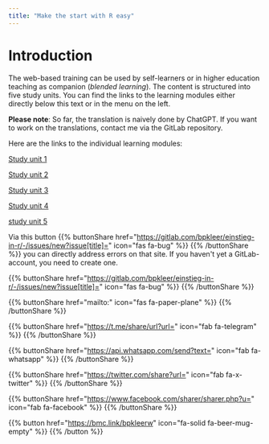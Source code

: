 ```yaml
---
title: "Make the start with R easy"
---
```


# Introduction


The web-based training can be used by self-learners or in higher education teaching as companion (*blended learning*). The content is structured into five study units. You can find the links to the learning modules either directly below this text or in the menu on the left.

**Please note**: So far, the translation is naively done by ChatGPT. If you want to work on the translations, contact me via the GitLab repository.

Here are the links to the individual learning modules:

[Study unit 1](./lb1/en/index.html)  

[Study unit 2](./lb2/en/index.html)  

[Study unit 3](./lb3/en/index.html) 

[Study unit 4](./lb4/en/index.html)  

[study unit 5](./lb5/en/index.html)  

Via this button {{% buttonShare href="https://gitlab.com/bpkleer/einstieg-in-r/-/issues/new?issue[title]=" icon="fas fa-bug" %}} {{% /buttonShare %}} you can directly address errors on that site. If you haven't yet a GitLab-account, you need to create one. 

{{% buttonShare href="https://gitlab.com/bpkleer/einstieg-in-r/-/issues/new?issue[title]=" icon="fas fa-bug" %}} {{% /buttonShare %}} 

{{% buttonShare href="mailto:" icon="fas fa-paper-plane" %}} {{% /buttonShare %}}

{{% buttonShare href="https://t.me/share/url?url=" icon="fab fa-telegram" %}} {{% /buttonShare %}}

{{% buttonShare href="https://api.whatsapp.com/send?text=" icon="fab fa-whatsapp" %}} {{% /buttonShare %}}

{{% buttonShare href="https://twitter.com/share?url=" icon="fab fa-x-twitter" %}} {{% /buttonShare %}}

{{% buttonShare href="https://www.facebook.com/sharer/sharer.php?u=" icon="fab fa-facebook" %}} {{% /buttonShare %}}

{{% button href="https://bmc.link/bpkleerw" icon="fa-solid fa-beer-mug-empty" %}} {{% /button %}}
